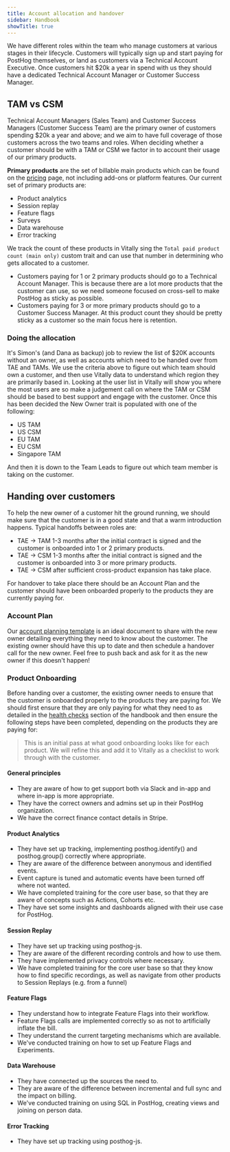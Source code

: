 ```yaml
---
title: Account allocation and handover
sidebar: Handbook
showTitle: true
---
```

We have different roles within the team who manage customers at various stages in their lifecycle.  Customers will typically sign up and start paying for PostHog themselves, or land as customers via a Technical Account Executive.  Once customers hit $20k a year in spend with us they should have a dedicated Technical Account Manager or Customer Success Manager.

## TAM vs CSM

Technical Account Managers (Sales Team) and Customer Success Managers (Customer Success Team) are the primary owner of customers spending $20k a year and above; and we aim to have full coverage of those customers across the two teams and roles.  When deciding whether a customer should be with a TAM or CSM we factor in to account their usage of our primary products.

**Primary products** are the set of billable main products which can be found on the [pricing](/pricing) page, not including add-ons or platform features.  Our current set of primary products are:

- Product analytics
- Session replay
- Feature flags
- Surveys
- Data warehouse
- Error tracking

We track the count of these products in Vitally sing the `Total paid product count (main only)` custom trait and can use that number in determining who gets allocated to a customer.

- Customers paying for 1 or 2 primary products should go to a Technical Account Manager.  This is because there are a lot more products that the customer can use, so we need someone focused on cross-sell to make PostHog as sticky as possible.
- Customers paying for 3 or more primary products should go to a Customer Success Manager.  At this product count they should be pretty sticky as a customer so the main focus here is retention.

### Doing the allocation

It's Simon's (and Dana as backup) job to review the list of $20K accounts without an owner, as well as accounts which need to be handed over from TAE and TAMs.  We use the criteria above to figure out which team should own a customer, and then use Vitally data to understand which region they are primarily based in.  Looking at the user list in Vitally will show you where the most users are so make a judgement call on where the TAM or CSM should be based to best support and engage with the customer.  Once this has been decided the New Owner trait is populated with one of the following:

- US TAM
- US CSM
- EU TAM
- EU CSM
- Singapore TAM

And then it is down to the Team Leads to figure out which team member is taking on the customer.

## Handing over customers

To help the new owner of a customer hit the ground running, we should make sure that the customer is in a good state and that a warm introduction happens.  Typical handoffs between roles are:

- TAE -> TAM 1-3 months after the initial contract is signed and the customer is onboarded into 1 or 2 primary products.
- TAE -> CSM 1-3 months after the initial contract is signed and the customer is onboarded into 3 or more primary products.
- TAE -> CSM after sufficient cross-product expansion has take place.

For handover to take place there should be an Account Plan and the customer should have been onboarded properly to the products they are currently paying for.

### Account Plan

Our [account planning template](/handbook/growth/sales/account-planning) is an ideal document to share with the new owner detailing everything they need to know about the customer.  The existing owner should have this up to date and then schedule a handover call for the new owner.  Feel free to push back and ask for it as the new owner if this doesn't happen!

### Product Onboarding

Before handing over a customer, the existing owner needs to ensure that the customer is onboarded properly to the products they are paying for.  We should first ensure that they are only paying for what they need to as detailed in the [health checks](/handbook/cs-and-onboarding/health-tracking) section of the handbook and then ensure the following steps have been completed, depending on the products they are paying for:

> This is an initial pass at what good onboarding looks like for each product.  We will refine this and add it to Vitally as a checklist to work through with the customer.

#### General principles

 - They are aware of how to get support both via Slack and in-app and where in-app is more appropriate.
 - They have the correct owners and admins set up in their PostHog organization.
 - We have the correct finance contact details in Stripe.

#### Product Analytics

 - They have set up tracking, implementing posthog.identify() and posthog.group() correctly where appropriate.
 - They are aware of the difference between anonymous and identified events.
 - Event capture is tuned and automatic events have been turned off where not wanted.
 - We have completed training for the core user base, so that they are aware of concepts such as Actions, Cohorts etc.
 - They have set some insights and dashboards aligned with their use case for PostHog.

#### Session Replay

 - They have set up tracking using posthog-js.
 - They are aware of the different recording controls and how to use them.
 - They have implemented privacy controls where necessary.
 - We have completed training for the core user base so that they know how to find specific recordings, as well as navigate from other products to Session Replays (e.g. from a funnel)

#### Feature Flags

- They understand how to integrate Feature Flags into their workflow.
- Feature Flags calls are implemented correctly so as not to artificially inflate the bill.
- They understand the current targeting mechanisms which are available.
- We've conducted training on how to set up Feature Flags and Experiments.

#### Data Warehouse

- They have connected up the sources the need to.
- They are aware of the difference between incremental and full sync and the impact on billing.
- We've conducted training on using SQL in PostHog, creating views and joining on person data.

#### Error Tracking

- They have set up tracking using posthog-js.